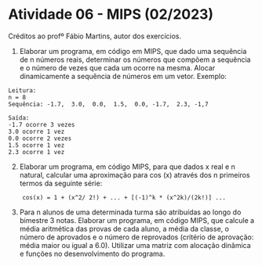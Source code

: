 # Atividade 06 - MIPS (02/2023)

Créditos ao profº Fábio Martins, autor dos exercícios.

1. Elaborar um programa, em código em MIPS, que dado uma sequência de n números reais, determinar os números que compõem a sequência e o número de vezes que cada um ocorre na mesma. Alocar dinamicamente a sequência de números em um vetor. Exemplo:
```
Leitura:
n = 8 
Sequência: -1.7,  3.0,  0.0,  1.5,  0.0, -1.7,  2.3, -1,7 
```
```
Saída:  
-1.7 ocorre 3 vezes  
3.0 ocorre 1 vez  
0.0 ocorre 2 vezes  
1.5 ocorre 1 vez  
2.3 ocorre 1 vez
```

2. Elaborar um programa, em código MIPS, para que dados x real e n natural, calcular uma aproximação para cos (x) através dos n primeiros termos da seguinte série:
```
    cos(x) = 1 + (x^2/ 2!) + ... + [(-1)^k * (x^2k)/(2k!)] ...
```

3. Para  n  alunos  de  uma  determinada  turma  são  atribuídas  ao  longo  do  bimestre  3  notas. Elaborar um programa, em código MIPS, que calcule a média aritmética das provas de cada  aluno,  a  média  da  classe,  o  número  de  aprovados  e  o  número  de  reprovados  (critério  de aprovação: média maior ou igual a 6.0). Utilizar uma matriz com alocação dinâmica e funções no desenvolvimento do programa.  